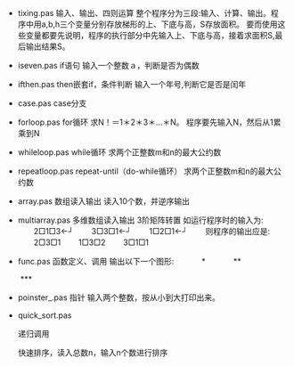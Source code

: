 - tixing.pas 
  输入、输出、四则运算
   整个程序分为三段:输入、计算、输出。程序中用a,b,h三个变量分别存放梯形的上、下底与高，S存放面积。 要而使用这些变量都要先说明，程序的执行部分中先输入上、下底与高，接着求面积S,最后输出结果S。

- iseven.pas
  if语句
  输入一个整数ａ，判断是否为偶数
  
- ifthen.pas
  then嵌套if，条件判断
  输入一个年号,判断它是否是闰年

- case.pas
  case分支

- forloop.pas
  for循环
  求N！＝1＊2＊3＊…＊N。 程序要先输入N，然后从1累乘到N

- whileloop.pas
  while循环
  求两个正整数m和n的最大公约数

- repeatloop.pas
  repeat-until（do-while循环）
  求两个正整数m和n的最大公约数

- array.pas
  数组读入输出
  读入10个数，并逆序输出

- multiarray.pas
  多维数组读入输出
  3阶矩阵转置
  如运行程序时的输入为:
  　　2□1□3←┘
  　　3□3□1←┘
  　　1□2□1←┘
  　　则程序的输出应是:
  　　2□3□1
  　　1□3□2
  　　3□1□1

- func.pas
  函数定义、调用
  输出以下一个图形:
  　　　 *
  　　　 **
  
  ​			 ***
  
- poinster_.pas
  指针
  输入两个整数，按从小到大打印出来。
  
- quick_sort.pas
  
  递归调用
  
  快速排序，读入总数n，输入n个数进行排序